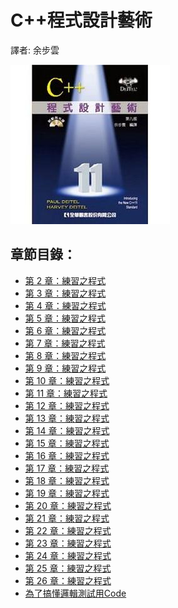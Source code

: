 C++程式設計藝術
====================

譯者: 余步雲

![C++程式設計藝術](../image/README/C++程式設計藝術.jpg)

章節目錄：
--------------------------

* [第 2 章：練習之程式](02-Chapter)
* [第 3 章：練習之程式](03-Chapter)
* [第 4 章：練習之程式](04-Chapter)
* [第 5 章：練習之程式](05-Chapter)
* [第 6 章：練習之程式](06-Chapter)
* [第 7 章：練習之程式](07-Chapter)
* [第 8 章：練習之程式](08-Chapter)
* [第 9 章：練習之程式](09-Chapter)
* [第 10 章：練習之程式](10-Chapter)
* [第 11 章：練習之程式](11-Chapter)
* [第 12 章：練習之程式](12-Chapter)
* [第 13 章：練習之程式](13-Chapter)
* [第 14 章：練習之程式](14-Chapter)
* [第 15 章：練習之程式](15-Chapter)
* [第 16 章：練習之程式](16-Chapter)
* [第 17 章：練習之程式](17-Chapter)
* [第 18 章：練習之程式](18-Chapter)
* [第 19 章：練習之程式](19-Chapter)
* [第 20 章：練習之程式](20-Chapter)
* [第 21 章：練習之程式](21-Chapter)
* [第 22 章：練習之程式](22-Chapter)
* [第 23 章：練習之程式](23-Chapter)
* [第 24 章：練習之程式](24-Chapter)
* [第 25 章：練習之程式](25-Chapter)
* [第 26 章：練習之程式](26-Chapter)
* [為了搞懂邏輯測試用Code](搞懂邏輯之Code)
